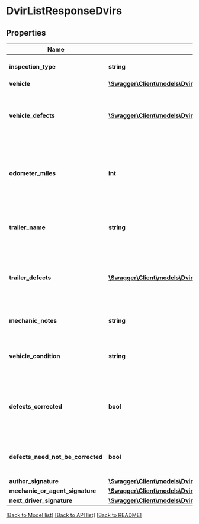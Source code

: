 # DvirListResponseDvirs

## Properties
Name | Type | Description | Notes
------------ | ------------- | ------------- | -------------
**inspection_type** | **string** | Inspection type of the DVIR. | [optional] 
**vehicle** | [**\Swagger\Client\models\DvirListResponseVehicle**](DvirListResponseVehicle.md) |  | [optional] 
**vehicle_defects** | [**\Swagger\Client\models\DvirListResponseVehicleDefects[]**](DvirListResponseVehicleDefects.md) | Defects registered for the vehicle which was part of the DVIR. | [optional] 
**odometer_miles** | **int** | The odometer reading in miles for the vehicle when the DVIR was done. | [optional] 
**trailer_name** | **string** | The name of the trailer which was part of the DVIR. | [optional] 
**trailer_defects** | [**\Swagger\Client\models\DvirListResponseVehicleDefects[]**](DvirListResponseVehicleDefects.md) | Defects registered for the trailer which was part of the DVIR. | [optional] 
**mechanic_notes** | **string** | The mechanics notes on the DVIR. | [optional] 
**vehicle_condition** | **string** | The condition of vechile on which DVIR was done. | [optional] 
**defects_corrected** | **bool** | Signifies if the defects on the vehicle corrected after the DVIR is done. | [optional] 
**defects_need_not_be_corrected** | **bool** | Signifies if the defects on this vehicle can be ignored. | [optional] 
**author_signature** | [**\Swagger\Client\models\DvirListResponseAuthorSignature**](DvirListResponseAuthorSignature.md) |  | [optional] 
**mechanic_or_agent_signature** | [**\Swagger\Client\models\DvirListResponseMechanicOrAgentSignature**](DvirListResponseMechanicOrAgentSignature.md) |  | [optional] 
**next_driver_signature** | [**\Swagger\Client\models\DvirListResponseNextDriverSignature**](DvirListResponseNextDriverSignature.md) |  | [optional] 

[[Back to Model list]](../README.md#documentation-for-models) [[Back to API list]](../README.md#documentation-for-api-endpoints) [[Back to README]](../README.md)


